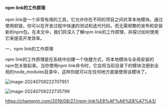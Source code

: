 #### npm link的工作原理

npm link是一个非常有用的工具，它允许你在不同的项目之间共享本地模块。通过使用软链，你可以在开发过程中快速的测试和迭代代码，而无需频繁的发布和安装新的npm包。在本文中，我们将深入了解npm link的工作原理，并探讨如何使用它来提高开发效率。

一、npm link的工作原理

npm link的工作原理是在系统中创建一个快捷方式，将本地模块与全局安装的npm包关联起来。当你使用npm link命令时，它会将当前目录下的模块注册到全局的node_modules目录中，这样你就可以在任何地方直接使用该模块了。

![image-20240709222707951](C:\Users\liqian\AppData\Roaming\Typora\typora-user-images\image-20240709222707951.png)

![image-20240709222735799](C:\Users\liqian\AppData\Roaming\Typora\typora-user-images\image-20240709222735799.png)

https://champyin.com/2019/08/27/npm-link%E8%AF%A6%E8%A7%A3/



















































































